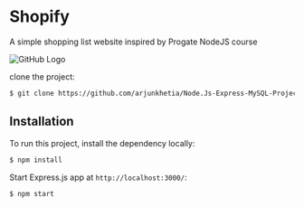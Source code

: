# Shopify
A simple shopping list website inspired by Progate NodeJS course

![GitHub Logo](https://i.pinimg.com/originals/df/e9/bd/dfe9bd007ebd2fda0bd5ed20ce4eef57.jpg)

clone the project:

```bash
$ git clone https://github.com/arjunkhetia/Node.Js-Express-MySQL-Project.git
```

## Installation
To run this project, install the dependency locally:

```bash
$ npm install
```

Start Express.js app at `http://localhost:3000/`:

```bash
$ npm start
```
